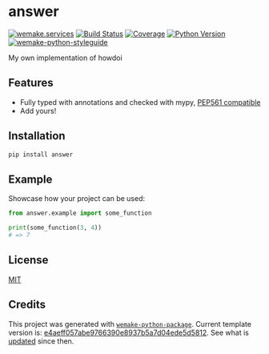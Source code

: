 # answer

[![wemake.services](https://img.shields.io/badge/%20-wemake.services-green.svg?label=%20&logo=data%3Aimage%2Fpng%3Bbase64%2CiVBORw0KGgoAAAANSUhEUgAAABAAAAAQCAMAAAAoLQ9TAAAABGdBTUEAALGPC%2FxhBQAAAAFzUkdCAK7OHOkAAAAbUExURQAAAAAAAAAAAAAAAAAAAAAAAAAAAAAAAP%2F%2F%2F5TvxDIAAAAIdFJOUwAjRA8xXANAL%2Bv0SAAAADNJREFUGNNjYCAIOJjRBdBFWMkVQeGzcHAwksJnAPPZGOGAASzPzAEHEGVsLExQwE7YswCb7AFZSF3bbAAAAABJRU5ErkJggg%3D%3D)](https://wemake.services)
[![Build Status](https://travis-ci.com/zija1504/answer.svg?branch=master)](https://travis-ci.com/zija1504/answer)
[![Coverage](https://coveralls.io/repos/github/zija1504/answer/badge.svg?branch=master)](https://coveralls.io/github/zija1504/answer?branch=master)
[![Python Version](https://img.shields.io/pypi/pyversions/answer.svg)](https://pypi.org/project/answer/)
[![wemake-python-styleguide](https://img.shields.io/badge/style-wemake-000000.svg)](https://github.com/wemake-services/wemake-python-styleguide)

My own implementation of howdoi


## Features

- Fully typed with annotations and checked with mypy, [PEP561 compatible](https://www.python.org/dev/peps/pep-0561/)
- Add yours!


## Installation

```bash
pip install answer
```


## Example

Showcase how your project can be used:

```python
from answer.example import some_function

print(some_function(3, 4))
# => 7
```

## License

[MIT](https://github.com/zija1504/answer/blob/master/LICENSE)


## Credits

This project was generated with [`wemake-python-package`](https://github.com/wemake-services/wemake-python-package). Current template version is: [e4aeff057abe9766390e8937b5a7d04ede5d5812](https://github.com/wemake-services/wemake-python-package/tree/e4aeff057abe9766390e8937b5a7d04ede5d5812). See what is [updated](https://github.com/wemake-services/wemake-python-package/compare/e4aeff057abe9766390e8937b5a7d04ede5d5812...master) since then.
